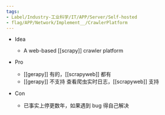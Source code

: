 ```yaml
---
tags:
- Label/Industry-工业科学/IT/APP/Server/Self-hosted
- flag/APP/Network/Implement__/CrawlerPlatform
---
```


- Idea
    - A web-based [[scrapy]] crawler platform

- Pro
    - [[gerapy]] 有的，[[scrapyweb]] 都有
    - [[gerapy]] 不支持 查看爬虫实时日志，[[scrapyweb]] 支持

- Con
    - 已事实上停更数年，如果遇到 bug 得自己解决
